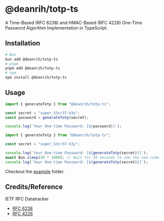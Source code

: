 # @deanrih/totp-ts

A Time-Based (RFC 6238) and HMAC-Based (RFC 4226) One-Time Password Algorithm Implementation in TypeScript.

## Installation

```sh
# Bun
bun add @deanrih/totp-ts
# pnpm
pnpm add @deanrih/totp-ts
# npm
npm install @deanrih/totp-ts
```

## Usage

```ts
import { generateTotp } from "@deanrih/totp-ts";

const secret = "super_S3cr37-k3y";
const password = generateTotp(secret);

console.log(`Your One-time Password: [${password}]`);
```

```ts
import { generateTotp } from "@deanrih/totp-ts";

const secret = "super_S3cr37-k3y";

console.log(`Your One-time Password: [${generateTotp(secret)}]`);
await Bun.sleep(30 * 1000); // Wait for 30 seconds to see the new code generated
console.log(`Your One-time Password: [${generateTotp(secret)}]`);
```

Checkout the [example](https://github.com/deanrih/totp-ts/blob/main/example) folder.

## Credits/Reference

IETF RFC Datatracker

- [RFC 6238 <Time-Based One-Time Password Algorithm>](https://datatracker.ietf.org/doc/html/rfc6238)
- [RFC 4226 <HMAC-Based One-Time Password Algorithm>](https://datatracker.ietf.org/doc/html/rfc4226)
